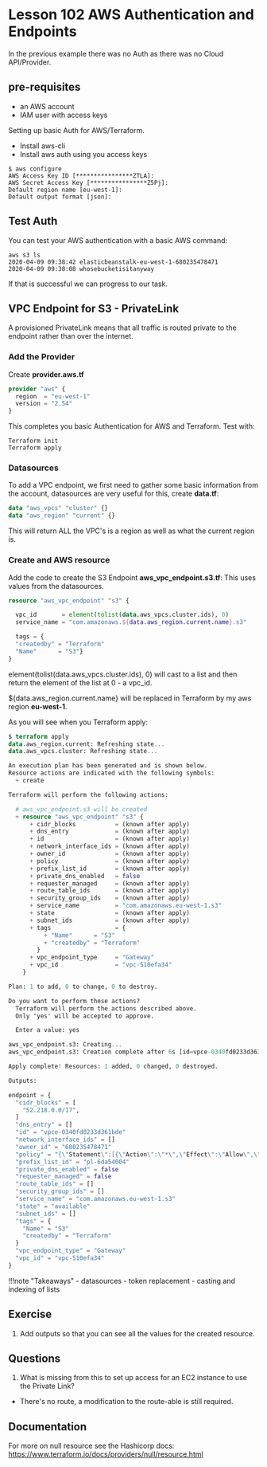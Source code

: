 # Lesson 102 AWS Authentication and Endpoints

In the previous example there was no Auth as there was no Cloud API/Provider.

## pre-requisites

- an AWS account
- IAM user with access keys

Setting up basic Auth for AWS/Terraform.

- Install aws-cli
- Install aws auth using you access keys

```cli
$ aws configure
AWS Access Key ID [****************ZTLA]:
AWS Secret Access Key [****************Z5Pj]:
Default region name [eu-west-1]:
Default output format [json]:
```

## Test Auth

You can test your AWS authentication with a basic AWS command:

```cli
aws s3 ls
2020-04-09 09:38:42 elasticbeanstalk-eu-west-1-680235478471
2020-04-09 09:38:08 whosebucketisitanyway
```

If that is successful we can progress to our task.

## VPC Endpoint for S3 - PrivateLink

A provisioned PrivateLink means that all traffic is routed private to the endpoint rather than over the internet.

### Add the Provider

Create **provider.aws.tf**

```terraform
provider "aws" {
  region  = "eu-west-1"
  version = "2.54"
}
```

This completes you basic Authentication for AWS and Terraform.
Test with:

```cli
Terraform init
Terraform apply
```

### Datasources

To add a VPC endpoint, we first need to gather some basic information from the account, datasources are very useful for this, create **data.tf**:

```terraform
data "aws_vpcs" "cluster" {}
data "aws_region" "current" {}
```

This will return ALL the VPC's is a region as well as what the current region is.

### Create and AWS resource

Add the code to create the S3 Endpoint **aws_vpc_endpoint.s3.tf**:
This uses values from the datasources.

```terraform
resource "aws_vpc_endpoint" "s3" {

  vpc_id       = element(tolist(data.aws_vpcs.cluster.ids), 0)
  service_name = "com.amazonaws.${data.aws_region.current.name}.s3"

  tags = {
  "createdby" = "Terraform"
  "Name"      = "S3"}
}
```

element(tolist(data.aws_vpcs.cluster.ids), 0) will cast to a list and then return the element of the list at 0 - a vpc_id.

\${data.aws_region.current.name} will be replaced in Terraform by my aws region **eu-west-1**.

As you will see when you Terraform apply:

```terraform apply
$ terraform apply
data.aws_region.current: Refreshing state...
data.aws_vpcs.cluster: Refreshing state...

An execution plan has been generated and is shown below.
Resource actions are indicated with the following symbols:
  + create

Terraform will perform the following actions:

  # aws_vpc_endpoint.s3 will be created
  + resource "aws_vpc_endpoint" "s3" {
      + cidr_blocks           = (known after apply)
      + dns_entry             = (known after apply)
      + id                    = (known after apply)
      + network_interface_ids = (known after apply)
      + owner_id              = (known after apply)
      + policy                = (known after apply)
      + prefix_list_id        = (known after apply)
      + private_dns_enabled   = false
      + requester_managed     = (known after apply)
      + route_table_ids       = (known after apply)
      + security_group_ids    = (known after apply)
      + service_name          = "com.amazonaws.eu-west-1.s3"
      + state                 = (known after apply)
      + subnet_ids            = (known after apply)
      + tags                  = {
          + "Name"      = "S3"
          + "createdby" = "Terraform"
        }
      + vpc_endpoint_type     = "Gateway"
      + vpc_id                = "vpc-510efa34"
    }

Plan: 1 to add, 0 to change, 0 to destroy.

Do you want to perform these actions?
  Terraform will perform the actions described above.
  Only 'yes' will be accepted to approve.

  Enter a value: yes

aws_vpc_endpoint.s3: Creating...
aws_vpc_endpoint.s3: Creation complete after 6s [id=vpce-0340fd0233d361bde]

Apply complete! Resources: 1 added, 0 changed, 0 destroyed.

Outputs:

endpoint = {
  "cidr_blocks" = [
    "52.218.0.0/17",
  ]
  "dns_entry" = []
  "id" = "vpce-0340fd0233d361bde"
  "network_interface_ids" = []
  "owner_id" = "680235478471"
  "policy" = "{\"Statement\":[{\"Action\":\"*\",\"Effect\":\"Allow\",\"Principal\":\"*\",\"Resource\":\"*\"}],\"Version\":\"2008-10-17\"}"
  "prefix_list_id" = "pl-6da54004"
  "private_dns_enabled" = false
  "requester_managed" = false
  "route_table_ids" = []
  "security_group_ids" = []
  "service_name" = "com.amazonaws.eu-west-1.s3"
  "state" = "available"
  "subnet_ids" = []
  "tags" = {
    "Name" = "S3"
    "createdby" = "Terraform"
  }
  "vpc_endpoint_type" = "Gateway"
  "vpc_id" = "vpc-510efa34"
}
```

!!!note "Takeaways"
    - datasources
    - token replacement
    - casting and indexing of lists

## Exercise

1. Add outputs so that you can see all the values for the created resource.

## Questions

1. What is missing from this to set up access for an EC2 instance to use the Private Link?

- There's no route, a modification to the route-able is still required.

## Documentation

For more on null resource see the Hashicorp docs:
<https://www.terraform.io/docs/providers/null/resource.html>
